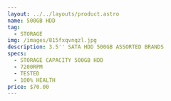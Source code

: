```yaml
---
layout: ../../layouts/product.astro
name: 500GB HDD
tag:
  - STORAGE
img: /images/815fxqvnqzl.jpg
description: 3﻿.5'' SATA HDD 500GB ASSORTED BRANDS
specs:
  - STORAGE CAPACITY 500GB HDD
  - 7200RPM
  - TESTED
  - 100% HEALTH
price: $70.00
---
```

